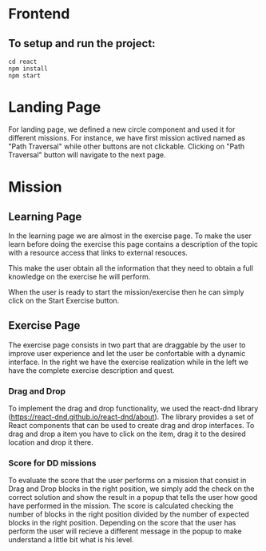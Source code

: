 # Frontend

## To setup and run the project:
```
cd react
npm install
npm start
```

# Landing Page
For landing page, we defined a new circle component and used it for different missions.
For instance, we have first mission actived named as "Path Traversal" while other buttons are not clickable.
Clicking on "Path Traversal" button will navigate to the next page.

# Mission

## Learning Page
In the learning page we are almost in the exercise page. To make the user learn before doing the exercise this page contains a description of the topic with a resource access that links to external resouces. 

This make the user obtain all the information that they need to obtain a full knowledge on the exercise he will perform.

When the user is ready to start the mission/exercise then he can simply click on the Start Exercise button.

## Exercise Page
The exercise page consists in two part that are draggable by the user to improve user experience and let the user be confortable with a dynamic interface. In the right we have the exercise realization while in the left we have the complete exercise description and quest.

### Drag and Drop 
To implement the drag and drop functionality, we used the react-dnd library (https://react-dnd.github.io/react-dnd/about).
The library provides a set of React components that can be used to create drag and drop interfaces. 
To drag and drop a item you have to click on the item, drag it to the desired location and drop it there.

### Score for DD missions

To evaluate the score that the user performs on a mission that consist in Drag and Drop blocks in the right position, we simply add the check on the correct solution and show the result in a popup that tells the user how good have performed in the mission. The score is calculated checking the number of blocks in the right position divided by the number of expected blocks in the right position. Depending on the score that the user has perform the user will recieve a different message in the popup to make understand a little bit what is his level.